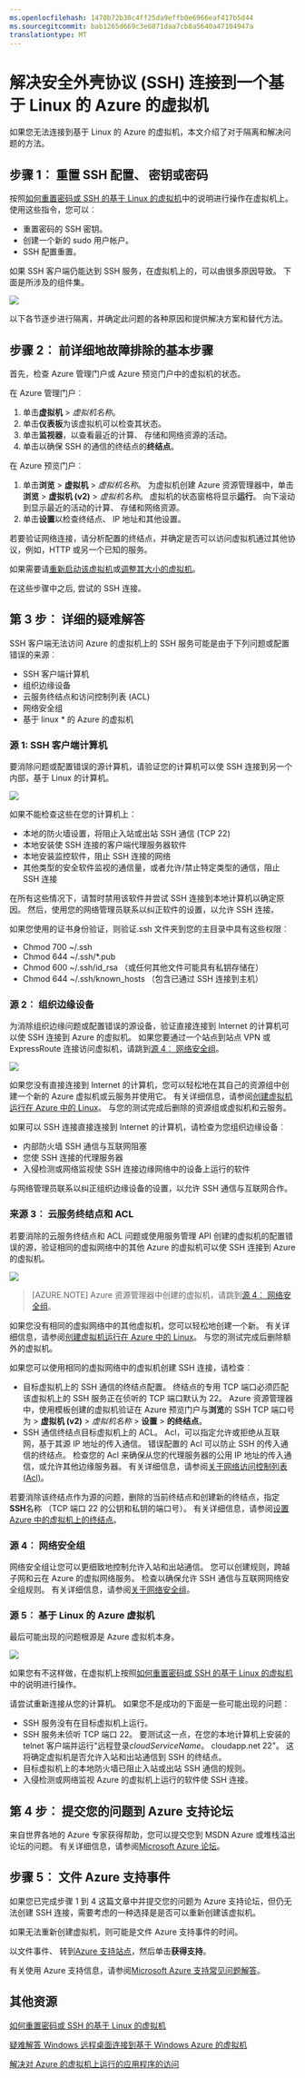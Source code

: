 ```yaml
---
ms.openlocfilehash: 1470b72b30c4ff25da9effb0e6966eaf417b5d44
ms.sourcegitcommit: bab1265d669c3e6871daa7cb8a5640a47104947a
translationtype: MT
---
```

<properties
    pageTitle="解决安全外壳协议 (SSH) 连接到一个基于 Linux 的 Azure 的虚拟机"
    description="如果您无法连接您的基于 Linux 的 Azure 的虚拟机，请使用下列步骤找出问题根源。"
    services="virtual-machines"
    documentationCenter=""
    authors="dsk-2015"
    manager="timlt"
    editor=""
    tags="azure-service-management,azure-resource-manager"/>


<tags
    ms.service="virtual-machines"
    ms.workload="infrastructure-services"
    ms.tgt_pltfrm="vm-linux"
    ms.devlang="na"
    ms.topic="article"
    ms.date="07/07/2015"
    ms.author="dkshir"/>

# 解决安全外壳协议 (SSH) 连接到一个基于 Linux 的 Azure 的虚拟机

如果您无法连接到基于 Linux 的 Azure 的虚拟机，本文介绍了对于隔离和解决问题的方法。

## 步骤 1︰ 重置 SSH 配置、 密钥或密码

按照[如何重置密码或 SSH 的基于 Linux 的虚拟机](virtual-machines-linux-use-vmaccess-reset-password-or-ssh.md)中的说明进行操作在虚拟机上。 使用这些指令，您可以︰

- 重置密码的 SSH 密钥。
- 创建一个新的 sudo 用户帐户。
- SSH 配置重置。

如果 SSH 客户端仍能达到 SSH 服务，在虚拟机上的，可以由很多原因导致。 下面是所涉及的组件集。

![](./media/virtual-machines-troubleshoot-ssh-connections/ssh-tshoot1.png)

以下各节逐步进行隔离，并确定此问题的各种原因和提供解决方案和替代方法。

## 步骤 2︰ 前详细地故障排除的基本步骤

首先，检查 Azure 管理门户或 Azure 预览门户中的虚拟机的状态。

在 Azure 管理门户︰

1. 单击**虚拟机** > *虚拟机名称*。
2. 单击**仪表板**为该虚拟机可以检查其状态。
3. 单击**监视器**，以查看最近的计算、 存储和网络资源的活动。
4. 单击以确保 SSH 的通信的终结点的**终结点**。

在 Azure 预览门户︰

1. 单击**浏览** > **虚拟机** > *虚拟机名称*。 为虚拟机创建 Azure 资源管理器中，单击**浏览** > **虚拟机 (v2)** > *虚拟机名称*。 虚拟机的状态窗格将显示**运行**。 向下滚动到显示最近的活动的计算、 存储和网络资源。
2. 单击**设置**以检查终结点、 IP 地址和其他设置。

若要验证网络连接，请分析配置的终结点，并确定是否可以访问虚拟机通过其他协议，例如，HTTP 或另一个已知的服务。

如果需要请[重新启动该虚拟机](https://msdn.microsoft.com/library/azure/dn763934.aspx)或[调整其大小的虚拟机](https://msdn.microsoft.com/library/dn168976.aspx)。

在这些步骤中之后, 尝试的 SSH 连接。

## 第 3 步︰ 详细的疑难解答

SSH 客户端无法访问 Azure 的虚拟机上的 SSH 服务可能是由于下列问题或配置错误的来源︰

- SSH 客户端计算机
- 组织边缘设备
- 云服务终结点和访问控制列表 (ACL)
- 网络安全组
- 基于 linux * 的 Azure 的虚拟机

### 源 1: SSH 客户端计算机

要消除问题或配置错误的源计算机，请验证您的计算机可以使 SSH 连接到另一个内部，基于 Linux 的计算机。

![](./media/virtual-machines-troubleshoot-ssh-connections/ssh-tshoot2.png)

如果不能检查这些在您的计算机上︰

- 本地的防火墙设置，将阻止入站或出站 SSH 通信 (TCP 22)
- 本地安装使 SSH 连接的客户端代理服务器软件
- 本地安装监控软件，阻止 SSH 连接的网络
- 其他类型的安全软件监视的通信量，或者允许/禁止特定类型的通信，阻止 SSH 连接

在所有这些情况下，请暂时禁用该软件并尝试 SSH 连接到本地计算机以确定原因。 然后，使用您的网络管理员联系以纠正软件的设置，以允许 SSH 连接。

如果您使用的证书身份验证，则验证.ssh 文件夹到您的主目录中具有这些权限︰

- Chmod 700 ~/.ssh
- Chmod 644 ~/.ssh/*.pub
- Chmod 600 ~/.ssh/id_rsa （或任何其他文件可能具有私钥存储在）
- Chmod 644 ~/.ssh/known_hosts （包含已通过 SSH 连接到主机）

### 源 2︰ 组织边缘设备

为消除组织边缘问题或配置错误的源设备，验证直接连接到 Internet 的计算机可以使 SSH 连接到 Azure 的虚拟机。 如果您要通过一个站点到站点 VPN 或 ExpressRoute 连接访问虚拟机，请跳到[源 4︰ 网络安全组](#nsg)。

![](./media/virtual-machines-troubleshoot-ssh-connections/ssh-tshoot3.png)

如果您没有直接连接到 Internet 的计算机，您可以轻松地在其自己的资源组中创建一个新的 Azure 虚拟机或云服务并使用它。 有关详细信息，请参阅[创建虚拟机运行在 Azure 中的 Linux](virtual-machines-linux-tutorial.md)。 与您的测试完成后删除的资源组或虚拟机和云服务。

如果可以 SSH 连接直接连接到 Internet 的计算机，请检查为您组织边缘设备︰

- 内部防火墙 SSH 通信与互联网阻塞
- 您使 SSH 连接的代理服务器
- 入侵检测或网络监视使 SSH 连接边缘网络中的设备上运行的软件

与网络管理员联系以纠正组织边缘设备的设置，以允许 SSH 通信与互联网合作。

### 来源 3︰ 云服务终结点和 ACL

若要消除的云服务终结点和 ACL 问题或使用服务管理 API 创建的虚拟机的配置错误的源，验证相同的虚拟网络中的其他 Azure 的虚拟机可以使 SSH 连接到 Azure 的虚拟机。

![](./media/virtual-machines-troubleshoot-ssh-connections/ssh-tshoot4.png)

> [AZURE.NOTE] Azure 资源管理器中创建的虚拟机，请跳到[源 4︰ 网络安全组](#nsg)。

如果您没有相同的虚拟网络中的其他虚拟机，您可以轻松地创建一个新。 有关详细信息，请参阅[创建虚拟机运行在 Azure 中的 Linux](virtual-machines-linux-tutorial.md)。 与您的测试完成后删除额外的虚拟机。

如果您可以使用相同的虚拟网络中的虚拟机创建 SSH 连接，请检查︰

- 目标虚拟机上的 SSH 通信的终结点配置。 终结点的专用 TCP 端口必须匹配该虚拟机上的 SSH 服务正在侦听的 TCP 端口默认为 22。 Azure 资源管理器中，使用模板创建的虚拟机验证在 Azure 预览门户与**浏览**的 SSH TCP 端口号为 > **虚拟机 (v2)** > *虚拟机名称* > **设置** > **的终结点**。
- SSH 通信终结点目标虚拟机上的 ACL。 Acl，可以指定允许或拒绝从互联网，基于其源 IP 地址的传入通信。 错误配置的 Acl 可以防止 SSH 的传入通信的终结点。 检查您的 Acl 来确保从您的代理服务器的公用 IP 地址的传入通信，或允许其他边缘服务器。 有关详细信息，请参阅[关于网络访问控制列表 (Acl)](../virtual-network/virtual-networks-acl.md)。

若要消除该终结点作为源的问题，删除的当前终结点和创建新的终结点，指定**SSH**名称 （TCP 端口 22 的公钥和私钥的端口号）。 有关详细信息，请参阅[设置 Azure 中的虚拟机上的终结点](virtual-machines-set-up-endpoints.md)。

### <a id="nsg"></a>源 4︰ 网络安全组

网络安全组让您可以更细致地控制允许入站和出站通信。 您可以创建规则，跨越子网和云在 Azure 的虚拟网络服务。 检查以确保允许 SSH 通信与互联网网络安全组规则。
有关详细信息，请参阅[关于网络安全组](../traffic-manager/virtual-networks-nsg.md)。

### 源 5︰ 基于 Linux 的 Azure 虚拟机

最后可能出现的问题根源是 Azure 虚拟机本身。

![](./media/virtual-machines-troubleshoot-ssh-connections/ssh-tshoot5.png)

如果您有不这样做，在虚拟机上按照[如何重置密码或 SSH 的基于 Linux 的虚拟机](virtual-machines-linux-use-vmaccess-reset-password-or-ssh.md)中的说明进行操作。

请尝试重新连接从您的计算机。 如果您不是成功的下面是一些可能出现的问题︰

- SSH 服务没有在目标虚拟机上运行。
- SSH 服务未侦听 TCP 端口 22。 要测试这一点，在您的本地计算机上安装的 telnet 客户端并运行"远程登录*cloudServiceName*。 cloudapp.net 22"。 这将确定虚拟机是否允许入站和出站通信到 SSH 的终结点。
- 目标虚拟机上的本地防火墙已阻止入站或出站 SSH 通信的规则。
- 入侵检测或网络监视 Azure 的虚拟机上运行的软件使 SSH 连接。


## 第 4 步︰ 提交您的问题到 Azure 支持论坛

来自世界各地的 Azure 专家获得帮助，您可以提交您到 MSDN Azure 或堆栈溢出论坛的问题。 有关详细信息，请参阅[Microsoft Azure 论坛](http://azure.microsoft.com/support/forums/)。

## 步骤 5︰ 文件 Azure 支持事件

如果您已完成步骤 1 到 4 这篇文章中并提交您的问题为 Azure 支持论坛，但仍无法创建 SSH 连接，需要考虑的一种选择是是否可以重新创建该虚拟机。

如果无法重新创建虚拟机，则可能是文件 Azure 支持事件的时间。

以文件事件、 转到[Azure 支持站点](http://azure.microsoft.com/support/options/)，然后单击**获得支持**。

有关使用 Azure 支持信息，请参阅[Microsoft Azure 支持常见问题解答](http://azure.microsoft.com/support/faq/)。

## 其他资源

[如何重置密码或 SSH 的基于 Linux 的虚拟机](virtual-machines-linux-use-vmaccess-reset-password-or-ssh.md)

[疑难解答 Windows 远程桌面连接到基于 Windows Azure 的虚拟机](virtual-machines-troubleshoot-remote-desktop-connections.md)

[解决对 Azure 的虚拟机上运行的应用程序的访问](virtual-machines-troubleshoot-access-application.md)
